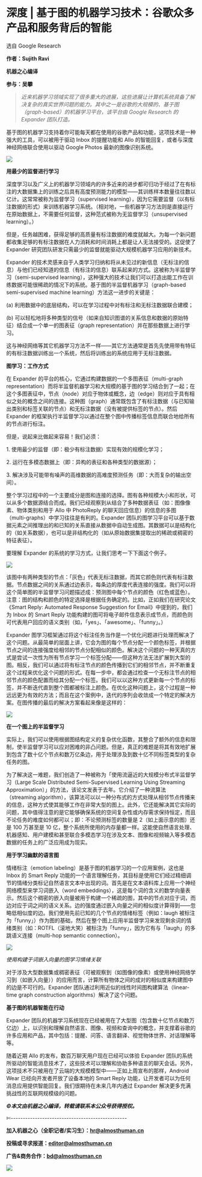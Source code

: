 # 深度 | 基于图的机器学习技术：谷歌众多产品和服务背后的智能

选自 Google Research

**作者：Sujith Ravi**

**机器之心编译**

**参与：吴攀**

> *近来机器学习领域实现了很多重大的进展，这些进展让计算机系统具备了解决复杂的真实世界问题的能力。其中之一是谷歌的大规模的、基于图（graph-based）的机器学习平台，该平台由 Google Research 的 Expander 团队打造。*

基于图的机器学习支持着你可能每天都在使用的谷歌产品和功能，这项技术是一种强大的工具，可以被用于驱动 Inbox 的提醒功能和 Allo 的智能回复，或者与深度神经网络联合使用以驱动 Google Photos 最新的图像识别系统。

![](img/adbbc1b5c3ba3f523a1b23dadcd6093e.jpg) 

**用最少的监督进行学习**

深度学习以及广义上的机器学习领域内的许多近来的进步都可归功于经过了在有标注的大数据集上的训练之后具有高度预测能力的模型——其训练样本数量往往数以亿计。这常常被称为监督学习（supervised learning），因为它需要监督（以有标注数据的形式）来训练机器学习系统。（相对地，一些机器学习方法则是直接运行在原始数据上，不需要任何监督，这种范式被称为无监督学习（unsupervised learning）。）

但是，任务越困难，获得足够的高质量有标注数据的难度就越大。为每一个新问题都收集足够的有标注数据在人力消耗和时间消耗上都是让人无法接受的。这促使了 Expander 研究团队研发只需最少的监督就能驱动大规模机器学习应用的新技术。

Expander 的技术灵感来自于人类学习归纳和将从未见过的新信息（无标注的信息）与他们已经知道的信息（有标注的信息）联系起来的方式。这被称为半监督学习（semi-supervised learning），这种强大的技术让我们可以打造出能工作在训练数据可能很稀疏的情况下的系统。基于图的半监督机器学习（graph-based semi-supervised machine learning）方法这一进步的关键是：

(a) 利用数据中的底层结构，可以在学习过程中对有标注和无标注数据联合建模；

(b) 可以轻松地将多种类型的信号（如来自知识图谱的关系信息和数据的原始特征）结合成一个单一的图表征（graph representation）并在那些数据上进行学习。

这与神经网络等其它机器学习方法不一样——其它方法通常是首先先使用带有特征的有标注数据训练出一个系统，然后将训练出的系统应用于无标注数据。

**图学习：工作方式**

在 Expander 的平台的核心，它通过构建数据的一个多图表征（multi-graph representation）而将半监督机器学习和大规模的基于图的学习结合到了一起；在这个多图表征中，节点（node）对应于物体或概念，边（edge）则对应于具有相似之处的概念之间的连接。这种图（graph）通常既包含了有标注数据（与已知输出类别和标签关联的节点）和无标注数据（没有被提供标签的节点）。然后 Expander 的框架执行半监督学习以通过在整个图中传播标签信息而联合地给所有的节点进行标注。

但是，说起来比做起来容易！我们必须：

1\. 使用最少的监督（即：极少有标注数据）实现有效的规模化学习；

2\. 运行在多模态数据上（即：异构的表征和各种类型的数据源）；

3\. 解决涉及可能带有噪声的高维数据的高难度预测任务（即：大而复杂的输出空间）。

整个学习过程中的一个主要成分是图和连接的选择。图有各种规模大小和形状，可以从多个数据源结合而成。我们已经观察到从结合了多种数据表征（如：图像像素、物体类别和用于 Allo 中 PhotoReply 的聊天回应信息）的信息的多图（multi-graphs）中学习往往是有利的。Expander 团队的图学习平台可以基于数据元素之间推理出的和已知的关系直接从数据中自动生成图。其数据可以是结构化的（如关系数据），也可以是非结构化的（如从原始数据集提取出的稀疏或稠密的特征表征）。

要理解 Expander 的系统的学习方式，让我们思考一下下面这个例子。

![](img/b3614541f643c9df5266b0c608ae8f36.jpg)

该图中有两种类型的节点：「灰色」代表无标注数据，而其它颜色则代表有标注数据。节点数据之间的关系通过边表示，每条边的厚度代表连接的强度。我们可以将这个简单图的半监督学习问题描述成：预测图中每个节点的颜色（红色或蓝色）。注意：图的结构和颜色的特定选择是根据任务确定的。比如，正如我们在研究论文《Smart Reply: Automated Response Suggestion for Email》中提到的，我们为 Inbox 的 Smart Reply 功能构建的图可将电子邮件信息表示成节点，而颜色则可代表用户回应的语义类别（如，「yes」、「awesome」、「funny」。）

Expander 图学习框架通过将这个标注任务当作是一个优化问题进行处理而解决了这个问题。从最简单的层面上讲，它会为图的每个节点分配一个颜色标签，并根据节点之间的连接强度给相邻的节点分配相似的颜色。解决这个问题的一种天真的方式是尝试一次性为所有节点学习一个标签分配——但这种方法无法扩展到大型的图。相反，我们可以通过将有标注节点的颜色传播到它们的相邻节点，并不断重复这个过程来优化这个问题的形式。在每一步中，都会通过检查一个无标注节点的相邻节点的颜色配置而给其分配一个标签。我们可以以这种方式更新每一个节点的标签，并不断迭代直到整个图都被标注上颜色。在优化这种问题上，这个过程是一种远远更为有效的方法；而且在这个案例中，迭代的序列会收敛成一个特定的解决方案。在图传播的最后的解决方案看起来像是这样的：

![](img/913dd05b29d064e7343d5367dcbb1b74.jpg) 

**在一个图上的半监督学习**

实际上，我们可以使用根据图结构定义的复杂优化函数，其整合了额外的信息和限制，使半监督学习可以应对困难的非凸问题。但是，真正的难题是将其有效地扩展到包含了数十亿个节点和数万亿条边，用于处理涉及到数十亿不同标签类型的复杂任务的图。

为了解决这一难题，我们创造了一种被称为「使用流逼近的大规模分布式半监督学习（Large Scale Distributed Semi-Supervised Learning Using Streaming Approximation）」的方法，该论文发表于去年。它介绍了一种流算法（streaming algorithm），该算法可以以一种分布式的方式处理从相邻节点传播来的信息，这种方式使其能够工作在非常大型的图上。此外，它还能解决其它实际的问题，其中值得注意的是它能够确保系统的空间复杂性或内存需求保持恒定，而且不论任务的难度如何都可以；即：不论预测标签的数量是 2（如上面示意的图）还是 100 万甚至是 10 亿，整个系统所使用的内存量都一样。这能使自然语言处理、机器感知、用户建模和甚至联合多模态学习在涉及文本、图像和视频输入等多模态数据的任务上的广泛应用成为现实。

**用于学习幽默的语言图**

情绪标注（emotion labeling）是基于图的机器学习的一个应用案例，这也是 Inbox 的 Smart Reply 功能的一个语言理解任务，其目标是使用它们经过精细调节的情绪分类标记自然语言文本中出现的词。首先是在文本语料库上应用一个神经网络模型来学习词嵌入（word embeddings），这是每个词的含义的数学向量表示。然后这个稠密的嵌入向量被用于构建一个稀疏的图，其中的节点对应于词，而边对应于词之间的语义关系。边的强度通过嵌入向量之间的相似度计算得到——忽略低相似度的边。我们使用先前已知的几个节点的情绪标签（例如：laugh 被标注为「funny」）作为图的基础，然后在整个图上应用半监督学习来发现剩余词的情绪类别（如：ROTFL（滚地大笑）被标注为「funny」，因为它有与「laugh」的多跳语义连接（multi-hop semantic connection）。

![](img/c26382036aa1a4223cde25026fcfef9d.jpg)

*使用构建于词嵌入向量的图学习情绪关联*

对于涉及大型数据集或稠密表征（可被观察到（如图像的像素）或使用神经网络学习到（如嵌入向量））的应用而言，计算所有物体之间的成对的相似度来构建图中的边是不可行的。Expander 团队通过利用近似的线性时间图构建算法（linear-time graph construction algorithms）解决了这个问题。

**基于图的机器智能在行动**

Expander 团队的机器学习系统现在已经被用在了大型图（包含数十亿节点和数万亿边）上，以识别和理解自然语言、图像、视频和查询中的概念，并支撑着谷歌的许多应用和产品，其中包括：提醒、问答、语言翻译、视觉物体世界、对话理解等等。

随着近期 Allo 的发布，数百万聊天用户现在已经可以体验 Expander 团队的系统所驱动的智能消息技术了，这些技术可以理解和协助多种语言的聊天会话。另外，这项技术不只被用在了云端的大规模模型中——正如上周宣布的那样，Android Wear 已经向开发者开放了设备本地的 Smart Reply 功能，让开发者可以为任何消息应用提供智能回复。我们很期待在未来几年内通过 Expander 解决更多充满挑战性的互联网规模级的问题。

******©本文由机器之心编译，***转载请联系本公众号获得授权******。***

✄------------------------------------------------

**加入机器之心（全职记者/实习生）：hr@almosthuman.cn**

**投稿或寻求报道：editor@almosthuman.cn**

**广告&商务合作：bd@almosthuman.cn**

![](img/a573ff7d72f49f8fe283857b964d06fd.jpg)